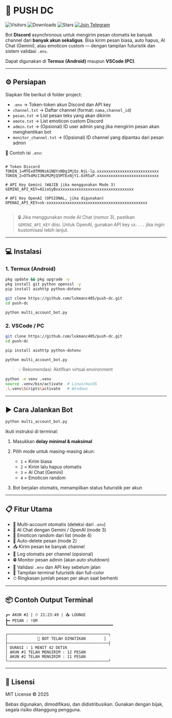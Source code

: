 
# 🚀 PUSH DC 
![Visitors](https://visitor-badge.laobi.icu/badge?page_id=lukmanc405.push-dc)
![Downloads](https://img.shields.io/github/downloads/lukmanc405/push-dc/total?color=blue&label=Downloads)
![Stars](https://img.shields.io/github/stars/lukmanc405/push-dc?style=social)
[![Join Telegram](https://img.shields.io/badge/Join-Telegram-blue?logo=telegram)](https://t.me/detective_gems)

Bot **Discord** asynchronous untuk mengirim pesan otomatis ke banyak channel dari **banyak akun sekaligus**. Bisa kirim pesan biasa, auto hapus, AI Chat (Gemini), atau emoticon custom — dengan tampilan futuristik dan sistem validasi `.env`.

Dapat digunakan di **Termux (Android)** maupun **VSCode (PC)**.

---

## ⚙️ Persiapan

Siapkan file berikut di folder project:

- `.env` → Token-token akun Discord dan API key
- `channel.txt` → Daftar channel (format: `nama,channel_id`)
- `pesan.txt` → List pesan teks yang akan dikirim
- `emote.txt` → List emoticon custom Discord
- `admin.txt` → (Opsional) ID user admin yang jika mengirim pesan akan menghentikan bot
- `monitor_channel.txt` → (Opsional) ID channel yang dipantau dari pesan admin

📄 Contoh isi `.env`:

```

# Token Discord
TOKEN_1=MTExOTM0NzA1NDYxNDg1MjQz.NjL-lp.xxxxxxxxxxxxxxxxxxxxxxxxxxx
TOKEN_2=OTk4MzI3NzM2MjQ5MTExNjY1.OzR5aP.xxxxxxxxxxxxxxxxxxxxxxxxxxx

# API Key Gemini (WAJIB jika menggunakan Mode 3)
GEMINI_API_KEY=AIzaSyBxxxxxxxxxxxxxxxxxxxxxxxxxxxxxxxxxx

# API Key OpenAI (OPSIONAL, jika digunakan)
OPENAI_API_KEY=sk-xxxxxxxxxxxxxxxxxxxxxxxxxxxxxxxxxxxxxxxxxxxx


````

> 🔒 Jika menggunakan mode AI Chat (nomor 3), pastikan `GEMINI_API_KEY` diisi. Untuk OpenAI, gunakan API key `sk-...` jika ingin kustomisasi lebih lanjut.

---

## 💻 Instalasi

### 1. **Termux (Android)**

```bash
pkg update && pkg upgrade -y
pkg install git python openssl -y
pip install aiohttp python-dotenv

git clone https://github.com/lukmanc405/push-dc.git
cd push-dc

python multi_account_bot.py
````

### 2. **VSCode / PC**

```bash
git clone https://github.com/lukmanc405/push-dc.git
cd push-dc

pip install aiohttp python-dotenv

python multi_account_bot.py
```

> 💡 Rekomendasi: Aktifkan virtual environment

```bash
python -m venv .venv
source .venv/bin/activate  # Linux/macOS
.\.venv\Scripts\activate   # Windows
```

---

## ▶️ Cara Jalankan Bot

```bash
python multi_account_bot.py
```

Ikuti instruksi di terminal:

1. Masukkan **delay minimal & maksimal**
2. Pilih mode untuk masing-masing akun:

   * `1` = Kirim biasa
   * `2` = Kirim lalu hapus otomatis
   * `3` = AI Chat (Gemini)
   * `4` = Emoticon random
3. Bot berjalan otomatis, menampilkan status futuristik per akun

---

## 📋 Fitur Utama

* 🔄 Multi-account otomatis (deteksi dari `.env`)
* 🧠 AI Chat dengan Gemini / OpenAI (mode 3)
* 💬 Emoticon random dari list (mode 4)
* 🧹 Auto-delete pesan (mode 2)
* 📤 Kirim pesan ke banyak channel
* 📁 Log otomatis per channel (opsional)
* ⛔ Monitor pesan admin (akan auto shutdown)
* 🔐 Validasi `.env` dan API key sebelum jalan
* 🌌 Tampilan terminal futuristik dan full-color
* ⏱ Ringkasan jumlah pesan per akun saat berhenti

---

## 📦 Contoh Output Terminal

```
┏━ AKUN #2 | ⏱ 21:23:49 | 📤 LOUNGE
┣━ PESAN : !GM
┗━━━━━━━━━━━━━━━━━━━━━━━━━━━━━━━━━━━━━━━━━━━━━━
```

```
┌────────────────────────────────────────────┐
│             🔻 BOT TELAH DIMATIKAN        │
├────────────────────────────────────────────┤
│ DURASI : 1 MENIT 42 DETIK
│ AKUN #1 TELAH MENGIRIM : 12 PESAN
│ AKUN #2 TELAH MENGIRIM : 11 PESAN
└────────────────────────────────────────────┘
```

---

## 🤝 Lisensi

MIT License © 2025

Bebas digunakan, dimodifikasi, dan didistribusikan. Gunakan dengan bijak, segala risiko ditanggung pengguna.
